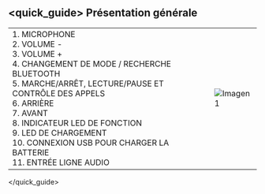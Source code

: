 ## <quick_guide> Présentation générale

|  |  |
|:-------|:-------|
|1.	MICROPHONE <br>2. VOLUME - <br> 3. VOLUME +<br> 4.  CHANGEMENT DE MODE / RECHERCHE BLUETOOTH <br> 5. MARCHE/ARRÊT, LECTURE/PAUSE ET CONTRÔLE DES APPELS <br> 6.	ARRIÈRE <br> 7.	AVANT <br> 8. INDICATEUR LED DE FONCTION   <br> 9. LED DE CHARGEMENT <br> 10. CONNEXION USB POUR CHARGER LA BATTERIE <br> 11. ENTRÉE LIGNE AUDIO <br>  |![Imagen1](http://static.energysistem.com/images/manuals/42797/57f6845eb81d1.jpg)|
</quick_guide>
